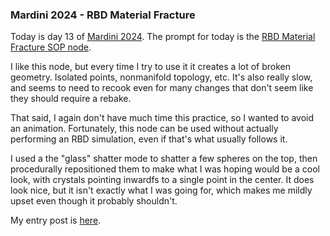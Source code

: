 ### Mardini 2024 - RBD Material Fracture

Today is day 13 of [Mardini 2024][mardini-2024]. The prompt for today is the [RBD
Material Fracture SOP node][rbd-material-fracture-sop].

I like this node, but every time I try to use it it creates a lot of broken geometry.
Isolated points, nonmanifold topology, etc. It's also really slow, and seems to need
to recook even for many changes that don't seem like they should require a rebake.

That said, I again don't have much time this practice, so I wanted to avoid an
animation. Fortunately, this node can be used without actually performing an RBD
simulation, even if that's what usually follows it.

I used a the "glass" shatter mode to shatter a few spheres on the top, then
procedurally repositioned them to make what I was hoping would be a cool look,
with crystals pointing inwardfs to a single point in the center. It does look nice,
but it isn't exactly what I was going for, which makes me mildly upset even though
it probably shouldn't.

My entry post is [here][entry-post].

[mardini-2024]: https://www.sidefx.com/community-main-menu/contests-jams/mardini-2024/
[rbd-material-fracture-sop]: https://www.sidefx.com/docs/houdini/nodes/sop/rbdmaterialfracture.html
[entry-post]: https://www.sidefx.com/forum/topic/94939/?page=1#post-415995
